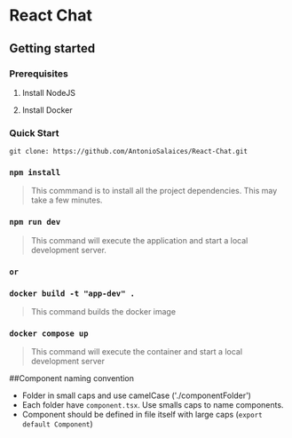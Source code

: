 # React Chat

## Getting started

### Prerequisites

1. Install NodeJS

2. Install Docker

### Quick Start

    git clone: https://github.com/AntonioSalaices/React-Chat.git

### `npm install`

> This commmand is to install all the project dependencies. This may take a few minutes.

### `npm run dev`

> This command will execute the application and start a local development server.

### `or`

### `docker build -t "app-dev" .`

> This command builds the docker image

### `docker compose up`

> This command will execute the container and start a local development server

##Component naming convention

- Folder in small caps and use camelCase ('./componentFolder')
- Each folder have `component.tsx`. Use smalls caps to name components.
- Component should be defined in file itself with large caps (`export default Component`)
